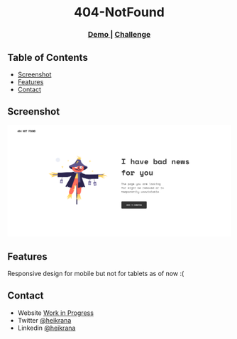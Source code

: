 <!-- Please update value in the {}  -->

<h1 align="center">404-NotFound</h1>

<div align="center">
  <h3>
    <a href="https://heikrana.github.io/devchallenges-404NotFound/">
      Demo
    </a>
    <span> | </span>
    <a href="https://devchallenges.io/challenges/wBunSb7FPrIepJZAg0sY">
      Challenge
    </a>
  </h3>
</div>

<!-- TABLE OF CONTENTS -->

## Table of Contents

-   [Screenshot](#screenshot)
-   [Features](#features)
-   [Contact](#contact)

<!-- OVERVIEW -->

## Screenshot

![screenshot](./demo.png)

## Features

Responsive design for mobile but not for tablets as of now :(

## Contact

-   Website [Work in Progress](https://heikrana.github.io/devchallenges-404NotFound/)
-   Twitter [@heikrana](https://twitter.com/heikrana)
-   Linkedin [@heikrana](https://linkedin.com/in/heikrana)
